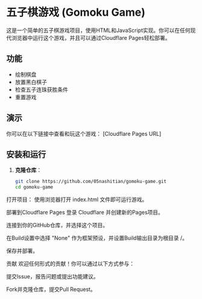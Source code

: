 # 五子棋游戏 (Gomoku Game)

这是一个简单的五子棋游戏项目，使用HTML和JavaScript实现。你可以在任何现代浏览器中运行这个游戏，并且可以通过Cloudflare Pages轻松部署。

## 功能
- 绘制棋盘
- 放置黑白棋子
- 检查五子连珠获胜条件
- 重置游戏

## 演示
你可以在以下链接中查看和玩这个游戏： [Cloudflare Pages URL]

## 安装和运行
1. **克隆仓库**：
   ```sh
   git clone https://github.com/05nashitian/gomoku-game.git
   cd gomoku-game
打开项目： 使用浏览器打开 index.html 文件即可运行游戏。

部署到Cloudflare Pages
登录 Cloudflare 并创建新的Pages项目。

连接到你的GitHub仓库，并选择这个项目。

在Build设置中选择 "None" 作为框架预设，并设置Build输出目录为根目录 /。

保存并部署。

贡献
欢迎任何形式的贡献！你可以通过以下方式参与：

提交Issue，报告问题或提出功能建议。

Fork并克隆仓库，提交Pull Request。